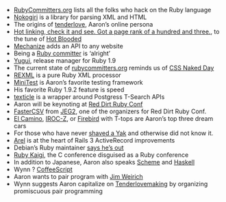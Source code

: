 * [RubyCommitters.org](https://github.com/tenderlove/rubycommitters.org) lists all the folks who hack on the Ruby language
* [Nokogiri](http://nokogiri.org/) is a library for parsing XML and HTML
* The origins of [tenderlove](http://twitter.com/tenderlove), Aaron’s online persona
* [Hot linking, check it and see. Got a page rank of a hundred and three.](http://twitter.com/#!/tenderlove/status/21286336946249729), to the tune of [Hot Blooded](http://www.last.fm/music/Foreigner/_/Hot+Blooded)
* [Mechanize](http://mechanize.rubyforge.org/mechanize/) adds an API to any website
* Being a [Ruby committer](http://rubycommitters.org/) is ‘alright’
* [Yugui](http://twitter.com/#!/yugui), release manager for Ruby 1.9
* The current state of [rubycommitters.org](http://rubycommitters.org/) reminds us of [CSS Naked Day](http://naked.dustindiaz.com/)
* [REXML](http://www.germane-software.com/software/rexml/) is a pure Ruby XML processor
* [MiniTest](http://bfts.rubyforge.org/minitest/) is Aaron’s favorite testing framework
* His favorite Ruby 1.9.2 feature is speed
* [texticle](https://github.com/tenderlove/texticle) is a wrapper around Postgress T-Search APIs
* Aaron will be keynoting at [Red Dirt Ruby Conf](http://reddirtrubyconf.com/)
* [FasterCSV](http://fastercsv.rubyforge.org/) from [JEG2](http://twitter.com/#!/jeg2), one of the organizers for Red Dirt Ruby Conf.
* [El Camino](http://en.wikipedia.org/wiki/Chevrolet_El_Camino), [IROC-Z](http://en.wikipedia.org/wiki/Chevrolet_Camaro_(third_generation)), or [Firebird](http://en.wikipedia.org/wiki/Pontiac_Firebird) with T-tops are Aaron’s top three dream cars
* For those who have never [shaved a Yak](http://en.wiktionary.org/wiki/yak_shaving) and otherwise did not know it.
* [Arel](https://github.com/rails/arel) is at the heart of Rails 3 ActiveRecord improvements
* Debian’s Ruby maintainer [says he’s out](http://www.lucas-nussbaum.net/blog/?p=617)
* [Ruby Kaigi](http://rubykaigi.org/2011/en), the C conference disguised as a Ruby conference
* In addition to Japanese, Aaron also speaks [Scheme](http://wynn.fm/94) and [Haskell](http://www.haskell.org/haskellwiki/Haskell)
* Wynn ? [CoffeeScript](http://thechangelog.com/post/849754840/episode-0-2-9-coffeescript-with-jeremy-ashkenas)
* Aaron wants to pair program with [Jim Weirich](http://twitter.com/#!/jimweirich)
* Wynn suggests Aaron capitalize on [Tenderlovemaking](http://tenderlovemaking.com) by organizing promiscuous pair programming
